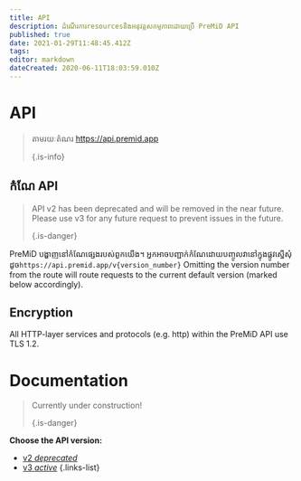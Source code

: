 ```yaml
---
title: API
description: ដំណើរការresourcesនិងអនុវត្តសកម្មភាពដោយប្រើ PreMiD API
published: true
date: 2021-01-29T11:48:45.412Z
tags:
editor: markdown
dateCreated: 2020-06-11T18:03:59.010Z
---
```


# API

> តាមរយៈតំណរ https://api.premid.app 
> 
> {.is-info}

## កំណែ API
> API v2 has been deprecated and will be removed in the near future. Please use v3 for any future request to prevent issues in the future. 
> 
> {.is-danger}

PreMiD បង្ហាញនៅកំណែផ្សេងរបស់ពួកយើង។ អ្នកអាចបញ្ជាក់កំណែដោយបញ្ចូលវានៅក្នុងផ្លូវស្នើសុំដូច`https://api.premid.app/v{version_number}` Omitting the version number from the route will route requests to the current default version (marked below accordingly).

## Encryption

All HTTP-layer services and protocols (e.g. http) within the PreMiD API use TLS 1.2.

# Documentation
> Currently under construction! 
> 
> {.is-danger}

**Choose the API version:**
- [v2 *deprecated*](/dev/api/v2)
- [v3 *active*](/dev/api/v3)
{.links-list}